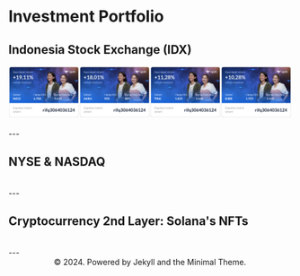 # Investment Portfolio

## Indonesia Stock Exchange (IDX)

<center><img src="images/stocks.jpg"/></center>
<br>
---

## NYSE & NASDAQ
<br>
---

## Cryptocurrency 2nd Layer: Solana's NFTs
<br>
---

<center>© 2024. Powered by Jekyll and the Minimal Theme.</center>
